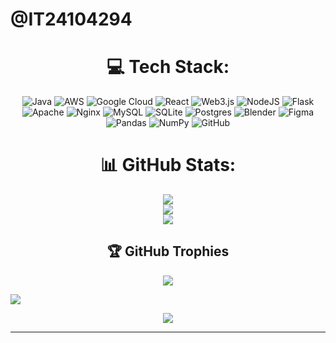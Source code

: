 # @IT24104294
<div align='center'>
  
# 💻 Tech Stack:
![Java](https://img.shields.io/badge/java-%23ED8B00.svg?style=for-the-badge&logo=openjdk&logoColor=white) ![AWS](https://img.shields.io/badge/AWS-%23FF9900.svg?style=for-the-badge&logo=amazon-aws&logoColor=white) ![Google Cloud](https://img.shields.io/badge/GoogleCloud-%234285F4.svg?style=for-the-badge&logo=google-cloud&logoColor=white) ![React](https://img.shields.io/badge/react-%2320232a.svg?style=for-the-badge&logo=react&logoColor=%2361DAFB) ![Web3.js](https://img.shields.io/badge/web3.js-F16822?style=for-the-badge&logo=web3.js&logoColor=white) ![NodeJS](https://img.shields.io/badge/node.js-6DA55F?style=for-the-badge&logo=node.js&logoColor=white) ![Flask](https://img.shields.io/badge/flask-%23000.svg?style=for-the-badge&logo=flask&logoColor=white) ![Apache](https://img.shields.io/badge/apache-%23D42029.svg?style=for-the-badge&logo=apache&logoColor=white) ![Nginx](https://img.shields.io/badge/nginx-%23009639.svg?style=for-the-badge&logo=nginx&logoColor=white) ![MySQL](https://img.shields.io/badge/mysql-4479A1.svg?style=for-the-badge&logo=mysql&logoColor=white) ![SQLite](https://img.shields.io/badge/sqlite-%2307405e.svg?style=for-the-badge&logo=sqlite&logoColor=white) ![Postgres](https://img.shields.io/badge/postgres-%23316192.svg?style=for-the-badge&logo=postgresql&logoColor=white) ![Blender](https://img.shields.io/badge/blender-%23F5792A.svg?style=for-the-badge&logo=blender&logoColor=white) ![Figma](https://img.shields.io/badge/figma-%23F24E1E.svg?style=for-the-badge&logo=figma&logoColor=white) ![Pandas](https://img.shields.io/badge/pandas-%23150458.svg?style=for-the-badge&logo=pandas&logoColor=white) ![NumPy](https://img.shields.io/badge/numpy-%23013243.svg?style=for-the-badge&logo=numpy&logoColor=white) ![GitHub](https://img.shields.io/badge/github-%23121011.svg?style=for-the-badge&logo=github&logoColor=white)

</div>
<div align='center'>

# 📊 GitHub Stats:
![](https://github-readme-stats.vercel.app/api?username=IT24104294&theme=ocean_dark&hide_border=false&include_all_commits=true&count_private=true)<br/>
![](https://nirzak-streak-stats.vercel.app/?user=IT24104294&theme=ocean_dark&hide_border=false)<br/>
![](https://github-readme-stats.vercel.app/api/top-langs/?username=IT24104294&theme=ocean_dark&hide_border=false&include_all_commits=true&count_private=true&layout=compact)

</div>

<div align='center'>
  
## 🏆 GitHub Trophies
![](https://github-profile-trophy.vercel.app/?username=IT24104294&theme=gotham&no-frame=false&no-bg=true&margin-w=4)

</div>

[![](https://visitcount.itsvg.in/api?id=IT24104294&icon=0&color=0)](https://visitcount.itsvg.in)

<div align="center">
  <img src="https://profile-counter.glitch.me/it24104294/count.svg?"  />
</div>

---

###
